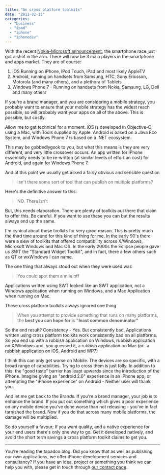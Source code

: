 ```yaml
---
title: "On cross platform toolkits"
date: "2011-02-13"
categories: 
  - "business"
  - "ipad"
  - "iphone"
  - "iphonedev"
---
```


With the recent [Nokia-Microsoft announcement](http://www.microsoft.com/presspass/press/2011/feb11/02-11partnership.mspx), the smartphone race just got a shot in the arm. There will now be 3 main players in the smartphone and apps market. They are of course:

1. iOS Running on iPhone, iPod Touch, iPad and most likely AppleTV
2. Android, running on handsets from Samsung, HTC, Sony Ericsson, Motorola (and many others), and a plethora of Tablets
3. Windows Phone 7 - Running on handsets from Nokia, Samsung, LG, Dell and many others

If you're a brand manager, and you are considering a mobile strategy, you probably want to ensure that your mobile strategy has the widest reach possible, so will probably want your apps on all of the above. This is possible, but costly.

Allow me to get technical for a moment. iOS is developed in Objective-C, using a Mac, with Tools supplied by Apple. Android is based on a Java Eco System, and Windows Phone 7 is based on a .NET ecosystem.

This may be gobbedlygook to you, but what this means is they are very different, and very little crossover occurs. An app written for iPhone essentially needs to be re-written (at similar levels of effort an cost) for Android, and again for Windows Phone 7.

And at this point we usually get asked a fairly obvious and sensible question

> Isn't there some sort of tool that can publish on multiple platforms?

Here's the definitive answer to this:

> NO. There isn't

But, this needs elaboration. There are plenty of toolkits out there that claim to offer this. Be careful. If you want to use these you can but the results always end up the same.

I'm cynical about these toolkits for very good reason. This is pretty much the third time around for this kind of thing for me. In the early 90's there were a slew of toolkits that offered compatibility across X/Windows, Microsoft Windows and Mac OS. In the early 2000s the Eclipse people gave us _SWT_ the "Standard Widget Toolkit", and in fact, there a few others such as QT or wxWindows I can name.

The one thing that always stood out when they were used was

> You could spot them a mile off

Applications written using SWT looked like an SWT application, not a Windows application when running on Windows, and a Mac Application when running on Mac.

These cross platform toolkits always ignored one thing

> When you attempt to provide something that runs on many platforms, the **best you can hope for** is **"least common denominator"**

So the end result? Consistency - Yes. But consistently bad. Applications written using cross platform toolkits work consistently bad on all platforms. So you end up with a rubbish application on Windows, rubbish application on X/Windows and, you guessed it, a rubbish application on Mac (or.. a rubbish application on iOS, Android and WP7)

I think this can only get worse on Mobile. The devices are so specific, with a broad range of capabilities. Trying to cross them is just folly. In addition to this, the "good taste" barrier has leapt upwards since the introduction of the iPhone. Imagine giving an "android 2.0" experience in an iPhone app, or attempting the "iPhone experience" on Android - Neither user will thank you.

And let me get back to the Brands. If you're a brand manager, your job is to enhance the brand. If you put out something which gives a poor experience on any mobile device you've done worse than not releasing - you've in fact tarnished the brand. Now if you do that across many mobile platforms, the damage will be multiplied.

So do yourself a favour; If you want quality, and a native experience for your end users there's only one way to go. Get it developed natively, and avoid the short term savings a cross platform toolkit claims to get you.

* * *

You're reading the tapadoo blog. Did you know that as well as publishing our own applications, we offer iPhone development services and consultancy? If you have an idea, project or something you think we can help you with, please get in touch through [our contact page](https://tapadoo.wpengine.com/contact/).
